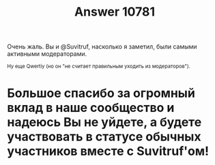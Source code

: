 ﻿---
title: "Answer 10781"
se.owner.user_id: 337540
se.owner.display_name: "Victor VosMottor"
se.owner.link: "https://ru.meta.stackoverflow.com/users/337540/victor-vosmottor"
se.answer_id: 10781
se.question_id: 10777
se.post_type: answer
se.is_accepted: False
---
<p>Очень жаль. Вы и @Suvitruf, насколько я заметил, были самыми активными модераторами.</p>
<p><sub>Ну еще Qwertiy (но он &quot;не считает правильным уходить из модераторов&quot;).</sub></p>
<h1>Большое cпасибо за огромный вклад в наше сообщество и надеюсь Вы не уйдете, а будете участвовать в статусе обычных участников вместе с Suvitruf'ом!</h1>
